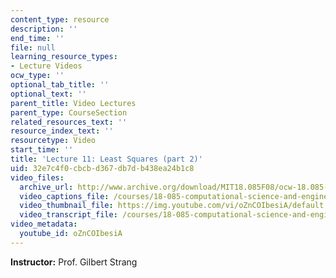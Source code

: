 ```yaml
---
content_type: resource
description: ''
end_time: ''
file: null
learning_resource_types:
- Lecture Videos
ocw_type: ''
optional_tab_title: ''
optional_text: ''
parent_title: Video Lectures
parent_type: CourseSection
related_resources_text: ''
resource_index_text: ''
resourcetype: Video
start_time: ''
title: 'Lecture 11: Least Squares (part 2)'
uid: 32e7c4f0-cbcb-d367-db7d-b438ea24b1c8
video_files:
  archive_url: http://www.archive.org/download/MIT18.085F08/ocw-18.085-f08-lec11_300k.mp4
  video_captions_file: /courses/18-085-computational-science-and-engineering-i-fall-2008/cd757cac8a8b509f8e503806996b2ccd_oZnCOIbesiA.vtt
  video_thumbnail_file: https://img.youtube.com/vi/oZnCOIbesiA/default.jpg
  video_transcript_file: /courses/18-085-computational-science-and-engineering-i-fall-2008/534ae868684f5092a8c9242121e4daeb_oZnCOIbesiA.pdf
video_metadata:
  youtube_id: oZnCOIbesiA
---
```


**Instructor:** Prof. Gilbert Strang



